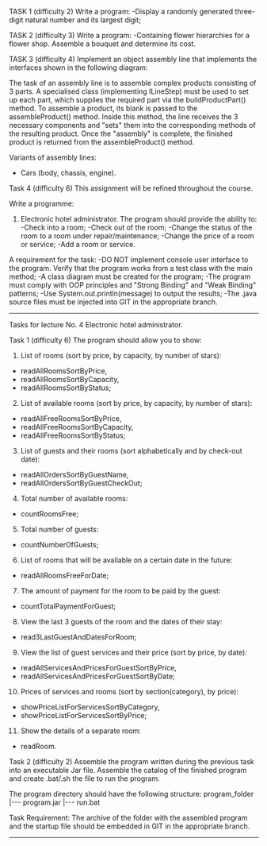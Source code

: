 TASK 1 (difficulty 2)
Write a program:
-Display a randomly generated three-digit natural number and its largest digit;

TASK 2 (difficulty 3)
Write a program:
-Containing flower hierarchies for a flower shop. Assemble a bouquet and determine its cost.


TASK 3 (difficulty 4)
Implement an object assembly line that implements the interfaces shown in the following diagram:

The task of an assembly line is to assemble complex products consisting of 3 parts.
A specialised class (implementing ILineStep) must be used to set up each part,
which supplies the required part via the buildProductPart() method.
To assemble a product, its blank is passed to the assembleProduct() method.
Inside this method, the line receives the 3 necessary components and
"sets" them into the corresponding methods of the resulting product.
Once the "assembly" is complete, the finished product is returned from the assembleProduct() method.

Variants of assembly lines:
- Cars (body, chassis, engine).


Task 4 (difficulty 6)
This assignment will be refined throughout the course.

Write a programme:
1. Electronic hotel administrator.
   The program should provide the ability to:
-Check into a room;
-Check out of the room;
-Change the status of the room to a room under repair/maintenance;
-Change the price of a room or service;
-Add a room or service.

A requirement for the task:
-DO NOT implement console user interface to the program. Verify that the program works from a test class with the main method;
-A class diagram must be created for the program;
-The program must comply with OOP principles and "Strong Binding" and "Weak Binding" patterns;
-Use System.out.println(message) to output the results;
-The .java source files must be injected into GIT in the appropriate branch.

-----------------------------------------------------------------------------

Tasks for lecture No. 4
Electronic hotel administrator.

Task 1 (difficulty 6)
The program should allow you to show:
1. List of rooms (sort by price, by capacity, by number of stars):
- readAllRoomsSortByPrice,
- readAllRoomsSortByCapacity,
- readAllRoomsSortByStatus;
2. List of available rooms (sort by price, by capacity, by number of stars):
- readAllFreeRoomsSortByPrice,
- readAllFreeRoomsSortByCapacity,
- readAllFreeRoomsSortByStatus;
3. List of guests and their rooms (sort alphabetically and by check-out date):
- readAllOrdersSortByGuestName,
- readAllOrdersSortByGuestCheckOut;
4. Total number of available rooms:
- countRoomsFree;
5. Total number of guests:
- countNumberOfGuests;
6. List of rooms that will be available on a certain date in the future:
- readAllRoomsFreeForDate;
7. The amount of payment for the room to be paid by the guest:
- countTotalPaymentForGuest;
8. View the last 3 guests of the room and the dates of their stay:
- read3LastGuestAndDatesForRoom;
9. View the list of guest services and their price (sort by price, by date):
- readAllServicesAndPricesForGuestSortByPrice,
- readAllServicesAndPricesForGuestSortByDate;
10. Prices of services and rooms (sort by section(category), by price):
- showPriceListForServicesSortByCategory,
- showPriceListForServicesSortByPrice;
11. Show the details of a separate room:
- readRoom.

Task 2 (difficulty 2)
Assemble the program written during the previous task into an executable Jar file.
Assemble the catalog of the finished program and create .bat/.sh the file to run the program.

The program directory should have the following structure:
program_folder
|--- program.jar
|--- run.bat

Task Requirement:
The archive of the folder with the assembled program and the startup file should be embedded in GIT in the appropriate branch.

-----------------------------------------------------------------------------
